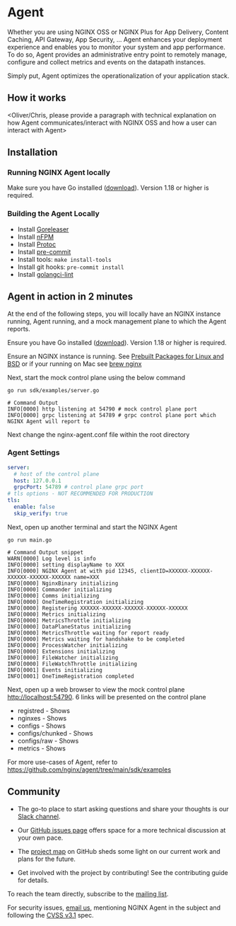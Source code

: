 # Agent

Whether you are using NGINX OSS or NGINX Plus for App Delivery, Content Caching, API Gateway, App Security, ... Agent enhances your deployment experience and enables you to monitor your system and app performance. To do so, Agent provides an administrative entry point to remotely manage, configure and collect metrics and events on the datapath instances.

Simply put, Agent optimizes the operationalization of your application stack.

## How it works 

<Oliver/Chris, please provide a paragraph with technical explanation on how Agent communicates/interact with NGINX OSS and how a user can interact with Agent>

<Drawing is ideal here >

## Installation

### Running NGINX Agent locally
<!-- ### Install local software Go minium and version-->
Make sure you have Go installed ([download](https://go.dev/dl/)). Version 1.18 or higher is required.

### Building the Agent Locally
* Install [Goreleaser](https://goreleaser.com/install)
* Install [nFPM](https://nfpm.goreleaser.com/install/)
* Install [Protoc](https://grpc.io/docs/protoc-installation/)
* Install [pre-commit](https://pre-commit.com/#install)
* Install tools: `make install-tools`
* Install git hooks: `pre-commit install`
* Install [golangci-lint](https://golangci-lint.run/usage/install/)



## Agent in action in 2 minutes

At the end of the following steps, you will locally have an NGINX instance running, Agent running, and a mock management plane to which the Agent reports.

Ensure you have Go installed ([download](https://go.dev/dl/)). Version 1.18 or higher is required.

Ensure an NGINX instance is running. See [Prebuilt Packages for Linux and BSD](https://www.nginx.com/resources/wiki/start/topics/tutorials/install/) or if your running on Mac see [brew nginx](https://formulae.brew.sh/formula/nginx)

Next, start the mock control plane using the below command
```
go run sdk/examples/server.go

# Command Output
INFO[0000] http listening at 54790 # mock control plane port
INFO[0000] grpc listening at 54789 # grpc control plane port which NGINX Agent will report to
```

Next change the nginx-agent.conf file within the root directory
### Agent Settings
```yaml
server:
  # host of the control plane
  host: 127.0.0.1
  grpcPort: 54789 # control plane grpc port
# tls options - NOT RECOMMENDED FOR PRODUCTION
tls:
  enable: false
  skip_verify: true
```

Next, open up another terminal and start the NGINX Agent
```
go run main.go

# Command Output snippet
WARN[0000] Log level is info                            
INFO[0000] setting displayName to XXX            
INFO[0000] NGINX Agent at with pid 12345, clientID=XXXXXX-XXXXXX-XXXXXX-XXXXXX-XXXXXX name=XXX
INFO[0000] NginxBinary initializing                     
INFO[0000] Commander initializing                       
INFO[0000] Comms initializing                           
INFO[0000] OneTimeRegistration initializing             
INFO[0000] Registering XXXXXX-XXXXXX-XXXXXX-XXXXXX-XXXXXX 
INFO[0000] Metrics initializing                         
INFO[0000] MetricsThrottle initializing                 
INFO[0000] DataPlaneStatus initializing                 
INFO[0000] MetricsThrottle waiting for report ready     
INFO[0000] Metrics waiting for handshake to be completed 
INFO[0000] ProcessWatcher initializing                  
INFO[0000] Extensions initializing                      
INFO[0000] FileWatcher initializing                     
INFO[0000] FileWatchThrottle initializing
INFO[0001] Events initializing                          
INFO[0001] OneTimeRegistration completed
```

Next, open up a web browser to view the mock control plane [http://localhost:54790](http://localhost:54790). 6 links will be presented on the control plane

- registred - Shows
- nginxes - Shows
- configs - Shows
- configs/chunked - Shows
- configs/raw - Shows
- metrics - Shows 


For more use-cases of Agent, refer to https://github.com/nginx/agent/tree/main/sdk/examples


## Community

- The go-to place to start asking questions and share your thoughts is our [Slack channel](https://nginxcommunity.slack.com/).

- Our [GitHub issues page](https://github.com/nginx/agent/issues) offers space for a more technical discussion at your own pace.

- The [project map](https://github.com/orgs/nginx/projects/2) on GitHub sheds some light on our current work and plans for the future.

- Get involved with the project by contributing! See the contributing guide for details.

To reach the team directly, subscribe to the [mailing list](https://mailman.nginx.org/mailman/listinfo/agent).

For security issues, [email us](https://github.com/nginx/unit/blob/master/security-alert@nginx.org), mentioning NGINX Agent in the subject and following the [CVSS v3.1](https://www.first.org/cvss/v3.1/specification-document) spec.